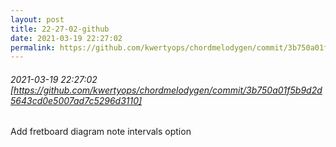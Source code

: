 ```yaml
---
layout: post
title: 22-27-02-github
date: 2021-03-19 22:27:02
permalink: https://github.com/kwertyops/chordmelodygen/commit/3b750a01f5b9d2d5643cd0e5007ad7c5296d3110
---
```


###### 2021-03-19 22:27:02 [https://github.com/kwertyops/chordmelodygen/commit/3b750a01f5b9d2d5643cd0e5007ad7c5296d3110]
Add fretboard diagram note intervals option
